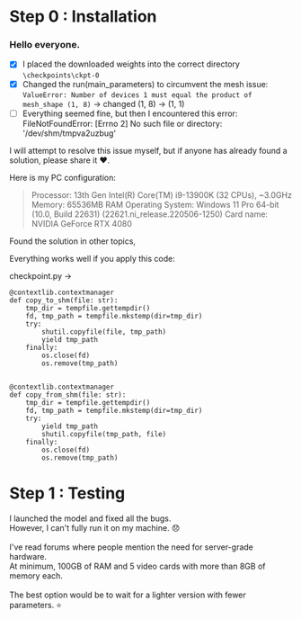 # Step 0 : Installation
### Hello everyone.

- [x] I placed the downloaded weights into the correct directory 
`\checkpoints\ckpt-0`
- [x] Changed the run(main_parameters) to circumvent the mesh issue:
`ValueError: Number of devices 1 must equal the product of mesh_shape (1, 8)` -> changed (1, 8) -> (1, 1)
- [ ] Everything seemed fine, but then I encountered this error:
FileNotFoundError: [Errno 2] No such file or directory: '/dev/shm/tmpva2uzbug'

I will attempt to resolve this issue myself, but if anyone 
has already found a solution, please share it ❤️. 

Here is my PC configuration:
> Processor: 13th Gen Intel(R) Core(TM) i9-13900K (32 CPUs), ~3.0GHz
> Memory: 65536MB RAM
> Operating System: Windows 11 Pro 64-bit (10.0, Build 22631) (22621.ni_release.220506-1250)
> Card name: NVIDIA GeForce RTX 4080

Found the solution in other topics,

Everything works well if you apply this code:

checkpoint.py ->
```
@contextlib.contextmanager
def copy_to_shm(file: str):
    tmp_dir = tempfile.gettempdir()
    fd, tmp_path = tempfile.mkstemp(dir=tmp_dir)
    try:
        shutil.copyfile(file, tmp_path)
        yield tmp_path
    finally:
        os.close(fd)
        os.remove(tmp_path)


@contextlib.contextmanager
def copy_from_shm(file: str):
    tmp_dir = tempfile.gettempdir()
    fd, tmp_path = tempfile.mkstemp(dir=tmp_dir)
    try:
        yield tmp_path
        shutil.copyfile(tmp_path, file)
    finally:
        os.close(fd)
        os.remove(tmp_path)
```
# Step 1 : Testing

I launched the model and fixed all the bugs. <br>
However, I can't fully run it on my machine. 😞<br><br>
I've read forums where people mention the need for server-grade hardware.<br>
At minimum, 100GB of RAM and 5 video cards with more than 8GB of memory each.<br><br>
The best option would be to wait for a lighter version with fewer parameters. ⭐<br>
